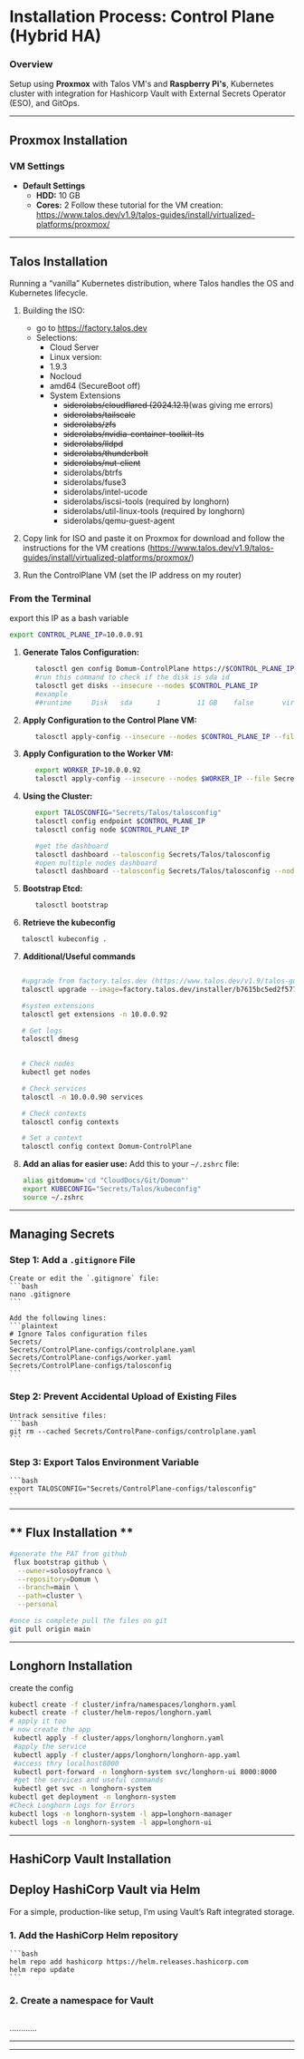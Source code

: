 # **Installation Process: Control Plane (Hybrid HA)**
### **Overview**
Setup using **Proxmox** with Talos VM's and **Raspberry Pi's**, Kubernetes cluster with integration for Hashicorp Vault with External Secrets Operator (ESO), and GitOps.


---

## **Proxmox Installation**

### **VM Settings**
- **Default Settings**
  - **HDD:** 10 GB
  - **Cores:** 2
Follow these tutorial for the VM creation: https://www.talos.dev/v1.9/talos-guides/install/virtualized-platforms/proxmox/
---

## Talos Installation
Running a “vanilla” Kubernetes distribution, where Talos handles the OS and Kubernetes lifecycle.
1. Building the ISO: 
   - go to https://factory.talos.dev
   - Selections:
     - Cloud Server
     - Linux version:
     - 1.9.3
     - Nocloud
     - amd64 (SecureBoot off)
     - System Extensions
       - ~~siderolabs/cloudflared (2024.12.1)~~(was giving me errors)
       - ~~siderolabs/tailscale~~
       - ~~siderolabs/zfs~~
       - ~~siderolabs/nvidia-container-toolkit-lts~~
       - ~~siderolabs/lldpd~~
       - ~~siderolabs/thunderbolt~~
       - ~~siderolabs/nut-client~~
       - siderolabs/btrfs
       - siderolabs/fuse3
       - siderolabs/intel-ucode
       - siderolabs/iscsi-tools (required by longhorn)
       - siderolabs/util-linux-tools (required by longhorn)
       - siderolabs/qemu-guest-agent

2. Copy link for ISO and paste it on Proxmox for download and follow the instructions for the VM creations (https://www.talos.dev/v1.9/talos-guides/install/virtualized-platforms/proxmox/)
3. Run the ControlPlane VM (set the IP address on my router)


### **From the Terminal**
export this IP as a bash variable
```bash
export CONTROL_PLANE_IP=10.0.0.91
``` 

1. **Generate Talos Configuration:**
   
   ```bash
      talosctl gen config Domum-ControlPlane https://$CONTROL_PLANE_IP:6443 -o Secrets/Talos
      #run this command to check if the disk is sda id
      talosctl get disks --insecure --nodes $CONTROL_PLANE_IP
      #example
      ##runtime     Disk   sda      1         11 GB    false       virtio                          QEMU HARDDISK   
   ```

2. **Apply Configuration to the Control Plane VM:**
   
   ```bash
      talosctl apply-config --insecure --nodes $CONTROL_PLANE_IP --file Secrets/Talos/controlplane.yaml

   ```

3. **Apply Configuration to the Worker VM:**
   
   ```bash
      export WORKER_IP=10.0.0.92
      talosctl apply-config --insecure --nodes $WORKER_IP --file Secrets/Talos/worker.yaml

   ```

4. **Using the Cluster:**
   
   ```bash
      export TALOSCONFIG="Secrets/Talos/talosconfig"
      talosctl config endpoint $CONTROL_PLANE_IP
      talosctl config node $CONTROL_PLANE_IP

      #get the dashboard
      talosctl dashboard --talosconfig Secrets/Talos/talosconfig
      #open multiple nodes dashboard
      talosctl dashboard --talosconfig Secrets/Talos/talosconfig --nodes 10.0.0.91,10.0.0.92

   ```
5. **Bootstrap Etcd:**
   ```bash
      talosctl bootstrap
   ``` 
6. **Retrieve the kubeconfig**
```bash
   talosctl kubeconfig .

``` 

7. **Additional/Useful commands**
```bash

   #upgrade from factory.talos.dev (https://www.talos.dev/v1.9/talos-guides/upgrading-talos/)
   talosctl upgrade --image=factory.talos.dev/installer/b7615bc5ed2f5774cc5b1209043d13de7dc8d6146bbcd5ffbcacc29c80ea39f2:v1.9.3 -n 10.0.0.91 --force

   #system extensions
   talosctl get extensions -n 10.0.0.92

   # Get logs
   talosctl dmesg

   
   # Check nodes
   kubectl get nodes

   # Check services
   talosctl -n 10.0.0.90 services

   # Check contexts
   talosctl config contexts

   # Set a context
   talosctl config context Domum-ControlPlane

   ```

8. **Add an alias for easier use:**
   Add this to your `~/.zshrc` file:
   ```bash
   alias gitdomum='cd "CloudDocs/Git/Domum"'
   export KUBECONFIG="Secrets/Talos/kubeconfig"
   source ~/.zshrc
   ```

---

## **Managing Secrets**

### **Step 1: Add a `.gitignore` File**
    Create or edit the `.gitignore` file:
    ```bash
    nano .gitignore
    ```

    Add the following lines:
    ```plaintext
    # Ignore Talos configuration files
    Secrets/
    Secrets/ControlPlane-configs/controlplane.yaml
    Secrets/ControlPlane-configs/worker.yaml
    Secrets/ControlPlane-configs/talosconfig
    ```

### **Step 2: Prevent Accidental Upload of Existing Files**
    Untrack sensitive files:
    ```bash
    git rm --cached Secrets/ControlPane-configs/controlplane.yaml
    ```

### **Step 3: Export Talos Environment Variable**
    ```bash
    export TALOSCONFIG="Secrets/ControlPlane-configs/talosconfig"
    ```

---
## ** Flux Installation **

```bash
#generate the PAT from github
 flux bootstrap github \
  --owner=solosoyfranco \
  --repository=Domum \
  --branch=main \
  --path=cluster \
  --personal

#once is complete pull the files on git
git pull origin main


``` 

---

## **Longhorn Installation**

create the config
```bash
kubectl create -f cluster/infra/namespaces/longhorn.yaml
kubectl create -f cluster/helm-repos/longhorn.yaml
# apply it too
# now create the app
 kubectl apply -f cluster/apps/longhorn/longhorn.yaml
 #apply the service 
 kubectl apply -f cluster/apps/longhorn/longhorn-app.yaml  
 #access thry localhost8000
 kubectl port-forward -n longhorn-system svc/longhorn-ui 8000:8000
 #get the services and useful commands
 kubectl get svc -n longhorn-system
kubectl get deployment -n longhorn-system  
#Check Longhorn Logs for Errors
kubectl logs -n longhorn-system -l app=longhorn-manager
kubectl logs -n longhorn-system -l app=longhorn-ui
``` 

---

## **HashiCorp Vault Installation**
## **Deploy HashiCorp Vault via Helm**
For a simple, production-like setup, I'm using Vault’s Raft integrated storage.

### **1. Add the HashiCorp Helm repository**
    ```bash
    helm repo add hashicorp https://helm.releases.hashicorp.com
    helm repo update    
    ```

### **2. Create a namespace for Vault**

   ```bash

   ``` 
............

---


--- 